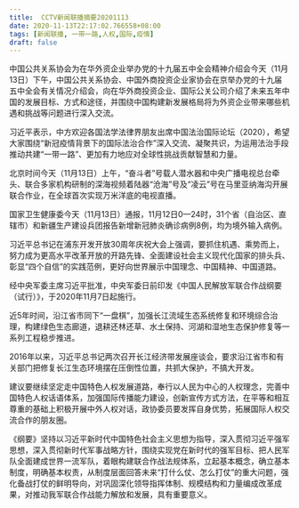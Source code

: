 ```yaml
---
title:  CCTV新闻联播摘要20201113
date: 2020-11-13T22:17:02.766558+08:00
tags: [新闻联播, 一带一路,人权,国际,疫情]
draft: false
---
```


中国公共关系协会为在华外资企业举办党的十九届五中全会精神介绍会今天（11月13日）下午，中国公共关系协会、中国外商投资企业家协会在京举办党的十九届五中全会有关情况介绍会，向在华外商投资企业、<span class="keywords_content">国际</span>公关公司介绍了未来五年中国的发展目标、方式和途径，并围绕中国构建新发展格局将为外资企业带来哪些机遇和挑战等问题进行深入交流。

习近平表示，中方欢迎各国法学法律界朋友出席中国法治<span class="keywords_content">国际</span>论坛（2020），希望大家围绕“新冠<span class="keywords_content">疫情</span>背景下的<span class="keywords_content">国际</span>法治合作”深入交流、凝聚共识，为运用法治手段推动共建“<span class="keywords_fund">一带一路</span>”、更加有力地应对全球性挑战贡献智慧和力量。

北京时间今天（11月13日）上午，“奋斗者”号载人潜水器和中央广播电视总台牵头、联合多家机构研制的深海视频着陆器“沧海”号及“凌云”号在马里亚纳海沟开展联合作业，在全球首次实现万米洋底的电视直播。

国家卫生健康委今天（11月13日）通报，11月12日0—24时，31个省（自治区、直辖市）和新疆生产建设兵团报告新增新冠肺炎确诊病例8例，均为境外输入病例。

习近平总书记在浦东开发开放30周年庆祝大会上强调，要抓住机遇、乘势而上，努力成为更高水平改革开放的开路先锋、全面建设社会主义现代化国家的排头兵、彰显“四个自信”的实践范例，更好向世界展示中国理念、中国精神、中国道路。

经中央军委主席习近平批准，中央军委日前印发《中国人民解放军联合作战纲要（试行）》，于2020年11月7日起施行。

近5年时间，沿江省市同下“一盘棋”，加强长江流域生态系统修复和环境综合治理，构建绿色生态廊道，退耕还林还草、水土保持、河湖和湿地生态保护修复等一系列工程稳步推进。

2016年以来，习近平总书记两次召开长江经济带发展座谈会，要求沿江省市和有关部门把修复长江生态环境摆在压倒性位置，共抓大保护，不搞大开发。

建议要继续坚定走中国特色<span class="keywords_content">人权</span>发展道路，奉行以人民为中心的<span class="keywords_content">人权</span>理念，完善中国特色<span class="keywords_content">人权</span>话语体系，加强<span class="keywords_content">国际</span>传播能力建设，创新宣传方式方法，在平等和相互尊重的基础上积极开展中外<span class="keywords_content">人权</span>对话，政协委员要发挥自身优势，拓展<span class="keywords_content">国际</span><span class="keywords_content">人权</span>交流合作的朋友圈。

《纲要》坚持以习近平新时代中国特色社会主义思想为指导，深入贯彻习近平强军思想，深入贯彻新时代军事战略方针，围绕实现党在新时代的强军目标、把人民军队全面建成世界一流军队，着眼构建联合作战法规体系，立起基本概念，确立基本制度，明确基本权责，从制度层面回答未来“打什么仗、怎么打仗”的重大问题，强化备战打仗的鲜明导向，对巩固深化领导指挥体制、规模结构和力量编成改革成果，对推动我军联合作战能力解放和发展，具有重要意义。

